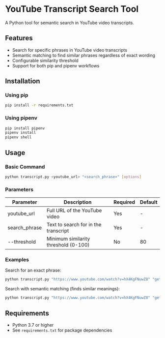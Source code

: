 # YouTube Transcript Search Tool
A Python tool for semantic search in YouTube video transcripts.

## Features
- Search for specific phrases in YouTube video transcripts
- Semantic matching to find similar phrases regardless of exact wording
- Configurable similarity threshold
- Support for both pip and pipenv workflows

## Installation

### Using pip
```bash
pip install -r requirements.txt
```

### Using pipenv
```bash
pip install pipenv
pipenv install
pipenv shell
```

## Usage

### Basic Command
```bash
python transcript.py <youtube_url> "<search_phrase>" [options]
```

### Parameters
| Parameter | Description | Required | Default |
|-----------|-------------|----------|---------|
| youtube_url | Full URL of the YouTube video | Yes | - |
| search_phrase | Text to search for in the transcript | Yes | - |
| --threshold | Minimum similarity threshold (0-100) | No | 80 |

### Examples

Search for an exact phrase:
```bash
python transcript.py "https://www.youtube.com/watch?v=hX4KgFNuwZ8" "get to 10 million" --threshold 85
```

Search with semantic matching (finds similar meanings):
```bash
python transcript.py "https://www.youtube.com/watch?v=hX4KgFNuwZ8" "get to ten milion" --threshold 85
```

## Requirements
- Python 3.7 or higher
- See `requirements.txt` for package dependencies
